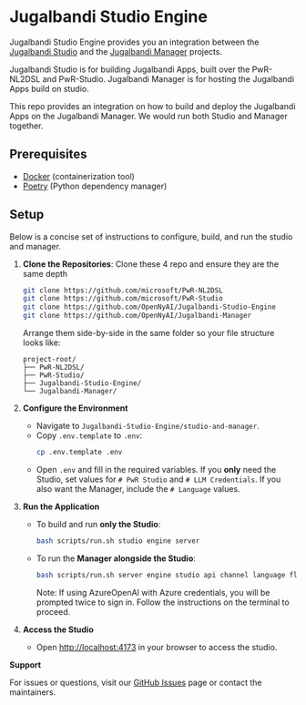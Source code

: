 # Jugalbandi Studio Engine

Jugalbandi Studio Engine provides you an integration between the [Jugalbandi Studio](www.github.com/openyai/jugalbandi-studio) and the [Jugalbandi Manager](www.github.com/openyai/jugalbandi-manager) projects.

Jugalbandi Studio is for building Jugalbandi Apps, built over the PwR-NL2DSL and PwR-Studio.
Jugalbandi Manager is for hosting the Jugalbandi Apps build on studio.

This repo provides an integration on how to build and deploy the Jugalbandi Apps on the Jugalbandi Manager. We would run both Studio and Manager together.

## Prerequisites
- [Docker](https://docs.docker.com/get-docker/) (containerization tool)
- [Poetry](https://python-poetry.org/docs/#installation) (Python dependency manager)

## Setup
Below is a concise set of instructions to configure, build, and run the studio and manager.
1. **Clone the Repositories**:
   Clone these 4 repo and ensure they are the same depth
   ```bash
   git clone https://github.com/microsoft/PwR-NL2DSL
   git clone https://github.com/microsoft/PwR-Studio
   git clone https://github.com/OpenNyAI/Jugalbandi-Studio-Engine
   git clone https://github.com/OpenNyAI/Jugalbandi-Manager
   ```
   Arrange them side-by-side in the same folder so your file structure looks like:
   ```
   project-root/
   ├── PwR-NL2DSL/
   ├── PwR-Studio/
   ├── Jugalbandi-Studio-Engine/
   └── Jugalbandi-Manager/
   ```

2. **Configure the Environment**
   - Navigate to `Jugalbandi-Studio-Engine/studio-and-manager`.
   - Copy `.env.template` to `.env`:
     ```bash
     cp .env.template .env
     ```
   - Open `.env` and fill in the required variables. If you **only** need the Studio, set values for `# PwR Studio` and `# LLM Credentials`. If you also want the Manager, include the `# Language` values.

3. **Run the Application**
   - To build and run **only the Studio**:
     ```bash
     bash scripts/run.sh studio engine server
     ```
   - To run the **Manager alongside the Studio**:
     ```bash
     bash scripts/run.sh server engine studio api channel language flow frontend
     ```

     Note: If using AzureOpenAI with Azure credentials, you will be prompted twice to sign in. Follow the instructions on the terminal to proceed.

5. **Access the Studio**
   - Open [http://localhost:4173](http://localhost:4173) in your browser to access the studio.

**Support**

For issues or questions, visit our [GitHub Issues](https://github.com/OpenNyAI/Jugalbandi-Studio-Engine/issues) page or contact the maintainers.

